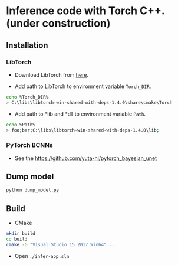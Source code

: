 # Inference code with Torch C++. (under construction)

## Installation
### LibTorch
- Download LibTorch from [here](https://download.pytorch.org/libtorch/cu101/libtorch-win-shared-with-deps-1.4.0.zip).

- Add path to LibTorch to environment variable `Torch_DIR`.

```bash
echo %Torch_DIR%
> C:\libs\libtorch-win-shared-with-deps-1.4.0\share\cmake\Torch
```

- Add path to *lib and *dll to environment variable `Path`.

```bash
echo %Path%
> foo;bar;C:\libs\libtorch-win-shared-with-deps-1.4.0\lib;
```

### PyTorch BCNNs
- See the https://github.com/yuta-hi/pytorch_bayesian_unet

## Dump model
```bash
python dump_model.py
```

## Build
- CMake
```bash
mkdir build
cd build
cmake -G "Visual Studio 15 2017 Win64" ..
```

- Open `./infer-app.sln`
